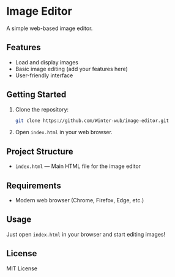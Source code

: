 # Image Editor

A simple web-based image editor.

## Features
- Load and display images
- Basic image editing (add your features here)
- User-friendly interface

## Getting Started

1. Clone the repository:
   ```bash
   git clone https://github.com/Winter-wub/image-editor.git
   ```
2. Open `index.html` in your web browser.

## Project Structure
- `index.html` — Main HTML file for the image editor

## Requirements
- Modern web browser (Chrome, Firefox, Edge, etc.)

## Usage
Just open `index.html` in your browser and start editing images!

## License
MIT License
